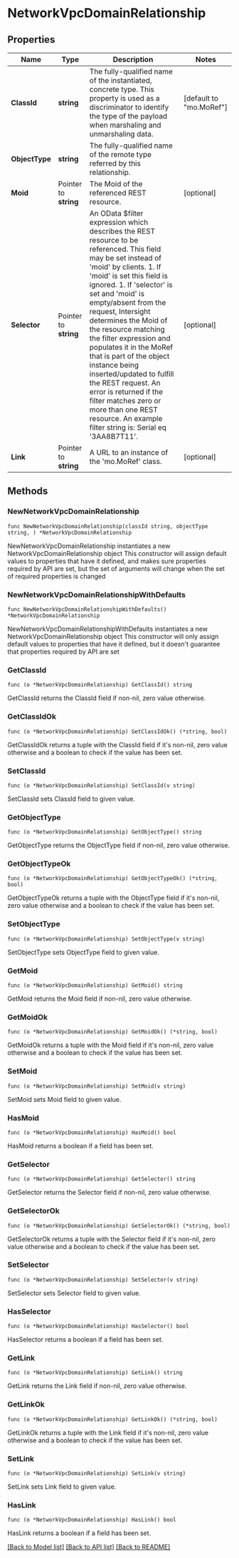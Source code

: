 # NetworkVpcDomainRelationship

## Properties

Name | Type | Description | Notes
------------ | ------------- | ------------- | -------------
**ClassId** | **string** | The fully-qualified name of the instantiated, concrete type. This property is used as a discriminator to identify the type of the payload when marshaling and unmarshaling data. | [default to "mo.MoRef"]
**ObjectType** | **string** | The fully-qualified name of the remote type referred by this relationship. | 
**Moid** | Pointer to **string** | The Moid of the referenced REST resource. | [optional] 
**Selector** | Pointer to **string** | An OData $filter expression which describes the REST resource to be referenced. This field may be set instead of &#39;moid&#39; by clients. 1. If &#39;moid&#39; is set this field is ignored. 1. If &#39;selector&#39; is set and &#39;moid&#39; is empty/absent from the request, Intersight determines the Moid of the resource matching the filter expression and populates it in the MoRef that is part of the object instance being inserted/updated to fulfill the REST request. An error is returned if the filter matches zero or more than one REST resource. An example filter string is: Serial eq &#39;3AA8B7T11&#39;. | [optional] 
**Link** | Pointer to **string** | A URL to an instance of the &#39;mo.MoRef&#39; class. | [optional] 

## Methods

### NewNetworkVpcDomainRelationship

`func NewNetworkVpcDomainRelationship(classId string, objectType string, ) *NetworkVpcDomainRelationship`

NewNetworkVpcDomainRelationship instantiates a new NetworkVpcDomainRelationship object
This constructor will assign default values to properties that have it defined,
and makes sure properties required by API are set, but the set of arguments
will change when the set of required properties is changed

### NewNetworkVpcDomainRelationshipWithDefaults

`func NewNetworkVpcDomainRelationshipWithDefaults() *NetworkVpcDomainRelationship`

NewNetworkVpcDomainRelationshipWithDefaults instantiates a new NetworkVpcDomainRelationship object
This constructor will only assign default values to properties that have it defined,
but it doesn't guarantee that properties required by API are set

### GetClassId

`func (o *NetworkVpcDomainRelationship) GetClassId() string`

GetClassId returns the ClassId field if non-nil, zero value otherwise.

### GetClassIdOk

`func (o *NetworkVpcDomainRelationship) GetClassIdOk() (*string, bool)`

GetClassIdOk returns a tuple with the ClassId field if it's non-nil, zero value otherwise
and a boolean to check if the value has been set.

### SetClassId

`func (o *NetworkVpcDomainRelationship) SetClassId(v string)`

SetClassId sets ClassId field to given value.


### GetObjectType

`func (o *NetworkVpcDomainRelationship) GetObjectType() string`

GetObjectType returns the ObjectType field if non-nil, zero value otherwise.

### GetObjectTypeOk

`func (o *NetworkVpcDomainRelationship) GetObjectTypeOk() (*string, bool)`

GetObjectTypeOk returns a tuple with the ObjectType field if it's non-nil, zero value otherwise
and a boolean to check if the value has been set.

### SetObjectType

`func (o *NetworkVpcDomainRelationship) SetObjectType(v string)`

SetObjectType sets ObjectType field to given value.


### GetMoid

`func (o *NetworkVpcDomainRelationship) GetMoid() string`

GetMoid returns the Moid field if non-nil, zero value otherwise.

### GetMoidOk

`func (o *NetworkVpcDomainRelationship) GetMoidOk() (*string, bool)`

GetMoidOk returns a tuple with the Moid field if it's non-nil, zero value otherwise
and a boolean to check if the value has been set.

### SetMoid

`func (o *NetworkVpcDomainRelationship) SetMoid(v string)`

SetMoid sets Moid field to given value.

### HasMoid

`func (o *NetworkVpcDomainRelationship) HasMoid() bool`

HasMoid returns a boolean if a field has been set.

### GetSelector

`func (o *NetworkVpcDomainRelationship) GetSelector() string`

GetSelector returns the Selector field if non-nil, zero value otherwise.

### GetSelectorOk

`func (o *NetworkVpcDomainRelationship) GetSelectorOk() (*string, bool)`

GetSelectorOk returns a tuple with the Selector field if it's non-nil, zero value otherwise
and a boolean to check if the value has been set.

### SetSelector

`func (o *NetworkVpcDomainRelationship) SetSelector(v string)`

SetSelector sets Selector field to given value.

### HasSelector

`func (o *NetworkVpcDomainRelationship) HasSelector() bool`

HasSelector returns a boolean if a field has been set.

### GetLink

`func (o *NetworkVpcDomainRelationship) GetLink() string`

GetLink returns the Link field if non-nil, zero value otherwise.

### GetLinkOk

`func (o *NetworkVpcDomainRelationship) GetLinkOk() (*string, bool)`

GetLinkOk returns a tuple with the Link field if it's non-nil, zero value otherwise
and a boolean to check if the value has been set.

### SetLink

`func (o *NetworkVpcDomainRelationship) SetLink(v string)`

SetLink sets Link field to given value.

### HasLink

`func (o *NetworkVpcDomainRelationship) HasLink() bool`

HasLink returns a boolean if a field has been set.


[[Back to Model list]](../README.md#documentation-for-models) [[Back to API list]](../README.md#documentation-for-api-endpoints) [[Back to README]](../README.md)


